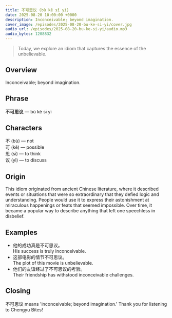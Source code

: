 ```yaml
---
title: 不可思议 (bù kě sī yì)
date: 2025-08-20 10:00:00 +0000
description: Inconceivable; beyond imagination.
cover_image: /episodes/2025-08-20-bu-ke-si-yi/cover.jpg
audio_url: /episodes/2025-08-20-bu-ke-si-yi/audio.mp3
audio_bytes: 1208832
---
```






> Today, we explore an idiom that captures the essence of the unbelievable.

## Overview
Inconceivable; beyond imagination.

## Phrase
**不可思议** — bù kě sī yì
## Characters


不 (bù) — not  
可 (kě) — possible  
思 (sī) — to think  
议 (yì) — to discuss


## Origin
This idiom originated from ancient Chinese literature, where it described events or situations that were so extraordinary that they defied logic and understanding. People would use it to express their astonishment at miraculous happenings or feats that seemed impossible. Over time, it became a popular way to describe anything that left one speechless in disbelief.

## Examples
- 他的成功真是不可思议。<br>His success is truly inconceivable.
- 这部电影的情节不可思议。<br>The plot of this movie is unbelievable.
- 他们的友谊经过了不可思议的考验。<br>Their friendship has withstood inconceivable challenges.

## Closing
不可思议 means 'inconceivable; beyond imagination.' Thank you for listening to Chengyu Bites!
